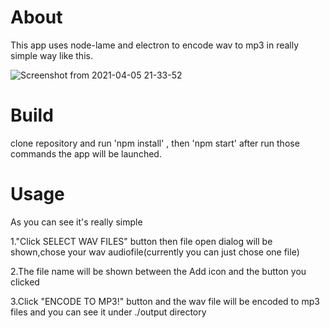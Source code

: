 # About

This app uses node-lame and electron to encode wav to mp3 in really simple way like this.

![Screenshot from 2021-04-05 21-33-52](https://user-images.githubusercontent.com/35868597/113575167-6f170480-9658-11eb-881f-99d2c47c6c3b.png)  

# Build
clone repository and run 'npm install' , then 'npm start' after run those commands the app will be launched.

# Usage
As you can see it's really simple

1."Click SELECT WAV FILES" button
then file open dialog will be shown,chose your wav audiofile(currently you can just chose one file)  

2.The file name will be shown between the Add icon and the button you clicked

3.Click "ENCODE TO MP3!" button and the wav file will be encoded to mp3 files and you can see it under ./output directory
